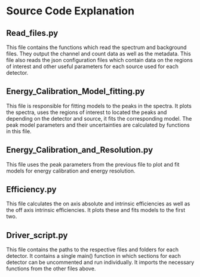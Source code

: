 
# Source Code Explanation
## Read_files.py
This file contains the functions which read the spectrum and background files. They output the channel and count data as well as the metadata. This file also reads the json configuration files which contain data on the regions of interest and other useful parameters for each source used for each detector.
## Energy_Calibration_Model_fitting.py
This file is responsible for fitting models to the peaks in the spectra. It plots the spectra, uses the regions of interest to located the peaks and depending on the detector and source, it fits the corresponding model. The peak model parameters and their uncertainties are calculated by functions in this file.
## Energy_Calibration_and_Resolution.py
This file uses the peak parameters from the previous file to plot and fit models for energy calibration and energy resolution.
## Efficiency.py
This file calculates the on axis absolute and intrinsic efficiencies as well as the off axis intrinsic efficiencies. It plots these and fits models to the first two. 
## Driver_script.py
This file contains the paths to the respective files and folders for each detector. It contains a single main() function in which sections for each detector can be uncommented and run individually. It imports the necessary functions from the other files above.
